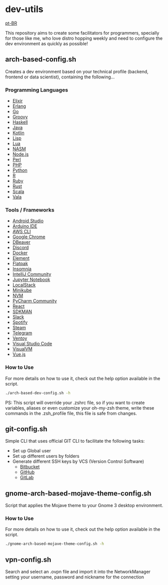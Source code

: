 # dev-utils

[pt-BR](doc/i18n/pt-br/README.md)

This repository aims to create some facilitators for programmers, specially for those like me, who love distro hopping weekly and need to configure the dev environment as quickly as possible! 

## arch-based-config.sh

Creates a dev environment based on your technical profile (backend, frontend or data scientist), containing the following...

### Programming Languages

- [Elixir](https://elixir-lang.org)
- [Erlang](https://www.erlang.org)
- [Go](https://golang.org)
- [Groovy](https://groovy-lang.org)
- [Haskell](https://www.haskell.org)
- [Java](https://www.java.com)
- [Kotlin](https://kotlinlang.org)
- [Lisp](https://common-lisp.net)
- [Lua](http://www.lua.org)
- [NASM](https://www.nasm.us)
- [Node.js](https://nodejs.org)
- [Perl](https://www.perl.org)
- [PHP](https://www.php.net)
- [Python](https://www.python.org)
- [R](https://www.r-project.org)
- [Ruby](https://www.ruby-lang.org)
- [Rust](https://www.rust-lang.org)
- [Scala](https://www.scala-lang.org)
- [Vala](https://wiki.gnome.org/Projects/Vala)

### Tools / Frameworks

- [Android Studio](https://developer.android.com/studio)
- [Arduino IDE](https://www.arduino.cc/en/software)
- [AWS CLI](https://aws.amazon.com/cli)
- [Google Chrome](https://www.google.com/chrome)
- [DBeaver](https://dbeaver.io)
- [Discord](https://discord.com)
- [Docker](https://www.docker.com)
- [Element](https://matrix.org)
- [Flatpak](https://flatpak.org)
- [Insomnia](https://insomnia.rest)
- [IntelliJ Community](https://www.jetbrains.com/idea/download)
- [Jupyter Notebook](https://jupyter.org)
- [LocalStack](https://github.com/localstack/localstack)
- [Minikube](https://kubernetes.io)
- [NVM](https://github.com/nvm-sh/nvm)
- [PyCharm Community](https://www.jetbrains.com/pycharm/download)
- [React](https://reactjs.org)
- [SDKMAN](https://sdkman.io)
- [Slack](https://slack.com)
- [Spotify](https://www.spotify.com)
- [Steam](https://store.steampowered.com)
- [Telegram](https://telegram.org)
- [Ventoy](https://www.ventoy.net)
- [Visual Studio Code](https://code.visualstudio.com)
- [VisualVM](https://visualvm.github.io)
- [Vue.js](https://vuejs.org)

### How to Use

For more details on how to use it, check out the help option available in the script. 

```bash
./arch-based-dev-config.sh -h
```

PS: This script will override your .zshrc file, so if you want to create variables, aliases or even customize your oh-my-zsh theme, write these commands in the .zsh_profile file, this file is safe from changes.

## git-config.sh

Simple CLI that uses official GIT CLI to facilitate the following tasks:

- Set up Global user
- Set up different users by folders
- Generate different SSH keys by VCS (Version Control Software)
    - [Bitbucket](https://bitbucket.org/)
    - [GitHub](https://github.com/)
    - [GitLab](https://gitlab.com/)

## gnome-arch-based-mojave-theme-config.sh

Script that applies the Mojave theme to your Gnome 3 desktop environment.

### How to Use

For more details on how to use it, check out the help option available in the script. 

```bash
./gnome-arch-based-mojave-theme-config.sh -h
```

## vpn-config.sh

Search and select an .ovpn file and import it into the NetworkManager setting your username, password and nickname for the connection